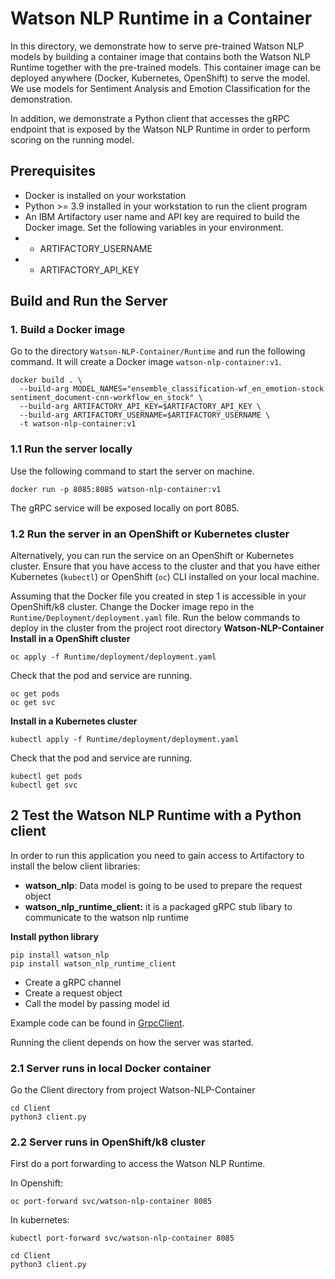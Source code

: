 # Watson NLP Runtime in a Container
In this directory, we demonstrate how to serve pre-trained Watson NLP models by building a container image that contains both the Watson NLP Runtime together with the pre-trained models. This container image can be deployed anywhere (Docker, Kubernetes, OpenShift) to serve the model.  We use models for Sentiment Analysis and Emotion Classification for the demonstration.

In addition, we demonstrate a Python client that accesses the gRPC endpoint that is exposed by the Watson NLP Runtime in order to perform scoring on the running model.

## Prerequisites
- Docker is installed on your workstation
- Python >= 3.9 installed in your workstation to run the client program
- An IBM Artifactory user name and API key are required to build the Docker image. Set the following variables in your environment.
- - ARTIFACTORY_USERNAME
- - ARTIFACTORY_API_KEY

## Build and Run the Server
### 1. Build a Docker image
Go to the directory `Watson-NLP-Container/Runtime`  and run the following command. It will create a Docker image `watson-nlp-container:v1`.
```
docker build . \                                
  --build-arg MODEL_NAMES="ensemble_classification-wf_en_emotion-stock sentiment_document-cnn-workflow_en_stock" \
  --build-arg ARTIFACTORY_API_KEY=$ARTIFACTORY_API_KEY \
  --build-arg ARTIFACTORY_USERNAME=$ARTIFACTORY_USERNAME \
  -t watson-nlp-container:v1
```
### 1.1 Run the server locally
Use the following command to start the server on machine.
```
docker run -p 8085:8085 watson-nlp-container:v1
```
The gRPC service will be exposed locally on port 8085.

### 1.2 Run the server in an OpenShift or Kubernetes cluster
Alternatively, you can run the service on an OpenShift or Kubernetes cluster.  Ensure that you have access to the cluster and that you have either Kubernetes (`kubectl`) or OpenShift (`oc`) CLI installed on your local machine.

Assuming that the Docker file you created in step 1 is accessible in your OpenShift/k8 cluster. Change the Docker image repo in the `Runtime/Deployment/deployment.yaml` file.  Run the below commands to deploy in the cluster from the project root directory **Watson-NLP-Container**
**Install in a OpenShift cluster**
```
oc apply -f Runtime/deployment/deployment.yaml
```
Check that the pod and service are running.
```
oc get pods
oc get svc
```
**Install in a Kubernetes cluster**
```
kubectl apply -f Runtime/deployment/deployment.yaml
```
Check that the pod and service are running.
```
kubectl get pods
kubectl get svc
```
## 2 Test the Watson NLP Runtime with a Python client
In order to run this application you need to gain access to Artifactory to install the below client libraries:
- **watson_nlp**: Data model is going to be used to prepare the request object
- **watson_nlp_runtime_client:** it is a packaged gRPC stub libary to communicate to the watson nlp runtime

**Install python library**
 ``` 
pip install watson_nlp
pip install watson_nlp_runtime_client
```

- Create a gRPC channel
- Create a request object
- Call the model by passing model id

Example code can be found in [GrpcClient](https://github.com/ibm-build-labs/Watson-NLP/blob/main/Watson-NLP-Container/Client/GrpcClient.py).

Running the client depends on how the server was started.

### 2.1 Server runs in local Docker container
Go the Client directory from project Watson-NLP-Container
```
cd Client
python3 client.py
```
### 2.2 Server runs in OpenShift/k8 cluster
First do a port forwarding to access the Watson NLP Runtime.

In Openshift:
```
oc port-forward svc/watson-nlp-container 8085
```
In kubernetes:
```
kubectl port-forward svc/watson-nlp-container 8085
```
```
cd Client
python3 client.py
```
